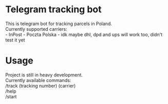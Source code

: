 # Telegram tracking bot
This is telegram bot for tracking parcels in Poland.  
Currently supported carriers:  
    - InPost
    - Poczta Polska
    - idk maybe dhl, dpd and ups will work too, didn't test it yet

# Usage
Project is still in heavy development.  
Currently available commands:  
/track (tracking number) (carrier)  
/help  
/start  

